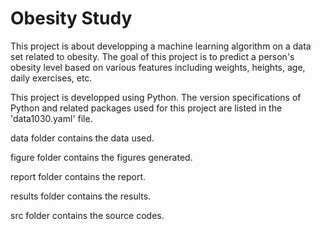 # Obesity Study


This project is about developping a machine learning algorithm on a data set related to obesity. The goal of this project is to predict a person's obesity level based on various features including weights, heights, age, daily exercises, etc. 

This project is developped using Python. The version specifications of Python and related packages used for this project are listed in the 'data1030.yaml' file.


data folder contains the data used.


figure folder contains the figures generated.


report folder contains the report.


results folder contains the results.


src folder contains the source codes.
